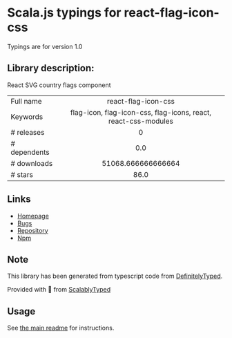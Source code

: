 
# Scala.js typings for react-flag-icon-css

Typings are for version 1.0

## Library description:
React SVG country flags component

|                    |                 |
| ------------------ | :-------------: |
| Full name          | react-flag-icon-css |
| Keywords           | flag-icon, flag-icon-css, flag-icons, react, react-css-modules |
| # releases         | 0 |
| # dependents       | 0.0 |
| # downloads        | 51068.666666666664 |
| # stars            | 86.0 |

## Links
- [Homepage](https://github.com/matteocng/react-flag-icon-css#readme)
- [Bugs](https://github.com/matteocng/react-flag-icon-css/issues)
- [Repository](https://github.com/matteocng/react-flag-icon-css)
- [Npm](https://www.npmjs.com/package/react-flag-icon-css)
    


## Note
This library has been generated from typescript code from [DefinitelyTyped](https://definitelytyped.org).

Provided with :purple_heart: from [ScalablyTyped](https://github.com/oyvindberg/ScalablyTyped)

## Usage
See [the main readme](../../readme.md) for instructions.


